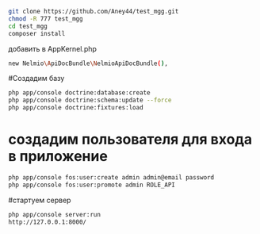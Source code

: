 ```bash
git clone https://github.com/Aney44/test_mgg.git
chmod -R 777 test_mgg
cd test_mgg
composer install
```
добавить в AppKernel.php
```bash
new Nelmio\ApiDocBundle\NelmioApiDocBundle(),
```

#Создадим базу
```bash
php app/console doctrine:database:create
php app/console doctrine:schema:update --force
php app/console doctrine:fixtures:load
```
# создадим пользователя для входа в приложение
```bash
php app/console fos:user:create admin admin@email password
php app/console fos:user:promote admin ROLE_API
```

#стартуем сервер
```bash
php app/console server:run
http://127.0.0.1:8000/
```